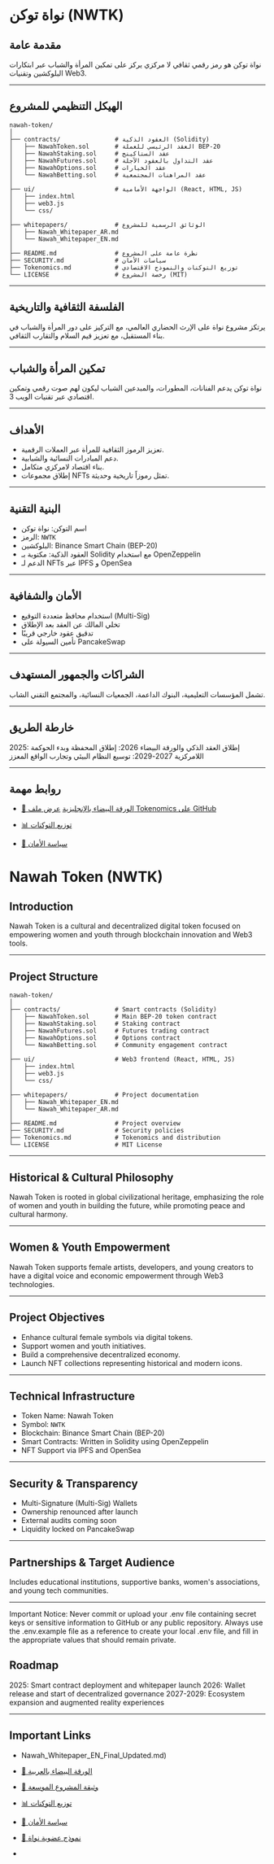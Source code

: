 

# نواة توكن (NWTK)

## مقدمة عامة

نواة توكن هو رمز رقمي ثقافي لا مركزي يركز على تمكين المرأة والشباب عبر ابتكارات البلوكشين وتقنيات  Web3.

---

## الهيكل التنظيمي للمشروع

```plaintext
nawah-token/
│
├── contracts/               # العقود الذكية (Solidity)
│   ├── NawahToken.sol       # العقد الرئيسي للعملة BEP-20
│   ├── NawahStaking.sol     # عقد الستاكينج
│   ├── NawahFutures.sol     # عقد التداول بالعقود الآجلة
│   ├── NawahOptions.sol     # عقد الخيارات
│   └── NawahBetting.sol     # عقد المراهنات المجتمعية
│
├── ui/                      # الواجهة الأمامية (React, HTML, JS)
│   ├── index.html
│   ├── web3.js
│   └── css/
│
├── whitepapers/             # الوثائق الرسمية للمشروع
│   ├── Nawah_Whitepaper_AR.md
│   └── Nawah_Whitepaper_EN.md
│
├── README.md                # نظرة عامة على المشروع
├── SECURITY.md              # سياسات الأمان
├── Tokenomics.md            # توزيع التوكنات والنموذج الاقتصادي
└── LICENSE                  # رخصة المشروع (MIT)
````

---

## الفلسفة الثقافية والتاريخية

يرتكز مشروع نواة على الإرث الحضاري العالمي، مع التركيز على دور المرأة والشباب في بناء المستقبل، مع تعزيز قيم السلام والتقارب الثقافي.

---

## تمكين المرأة والشباب

نواة توكن يدعم الفنانات، المطورات، والمبدعين الشباب ليكون لهم صوت رقمي وتمكين اقتصادي عبر تقنيات الويب 3.

---

## الأهداف

* تعزيز الرموز الثقافية للمرأة عبر العملات الرقمية.
* دعم المبادرات النسائية والشبابية.
* بناء اقتصاد لامركزي متكامل.
* إطلاق مجموعات NFTs تمثل رموزاً تاريخية وحديثة.

---

## البنية التقنية

* اسم التوكن: نواة توكن
* الرمز: `NWTK`
* البلوكشين: Binance Smart Chain (BEP-20)
* العقود الذكية: مكتوبة بـ Solidity مع استخدام OpenZeppelin
* الدعم لـ NFTs عبر IPFS و OpenSea

---

## الأمان والشفافية

* استخدام محافظ متعددة التوقيع (Multi-Sig)
* تخلي المالك عن العقد بعد الإطلاق
* تدقيق عقود خارجي قريبًا
* تأمين السيولة على PancakeSwap

---

## الشراكات والجمهور المستهدف

تشمل المؤسسات التعليمية، البنوك الداعمة، الجمعيات النسائية، والمجتمع التقني الشاب.

---

## خارطة الطريق

2025: إطلاق العقد الذكي والورقة البيضاء
2026: إطلاق المحفظة وبدء الحوكمة اللامركزية
2027-2029: توسيع النظام البيئي وتجارب الواقع المعزز

---

## روابط مهمة

- [📘 الورقة البيضاء بالإنجليزية](./whitepapers/Nawah_Whitepaper_EN_Final_Updated.md)
[عرض ملف Tokenomics على GitHub](https://github.com/nawahtkui/nawah-token-ui/blob/70d3140f65e7fc5413941ab21b23cc8836291f40/Tokenomics)

- [📊 توزيع التوكنات](./Tokenomics.md)
- [🔐 سياسة الأمان](./SECURITY.md)


# Nawah Token (NWTK)

## Introduction

Nawah Token is a cultural and decentralized digital token focused on empowering women and youth through blockchain innovation and Web3 tools.

---

## Project Structure

```plaintext
nawah-token/
│
├── contracts/               # Smart contracts (Solidity)
│   ├── NawahToken.sol       # Main BEP-20 token contract
│   ├── NawahStaking.sol     # Staking contract
│   ├── NawahFutures.sol     # Futures trading contract
│   ├── NawahOptions.sol     # Options contract
│   └── NawahBetting.sol     # Community engagement contract
│
├── ui/                      # Web3 frontend (React, HTML, JS)
│   ├── index.html
│   ├── web3.js
│   └── css/
│
├── whitepapers/             # Project documentation
│   ├── Nawah_Whitepaper_EN.md
│   └── Nawah_Whitepaper_AR.md
│
├── README.md                # Project overview
├── SECURITY.md              # Security policies
├── Tokenomics.md            # Tokenomics and distribution
└── LICENSE                  # MIT License
```

---

## Historical & Cultural Philosophy

Nawah Token is rooted in global civilizational heritage, emphasizing the role of women and youth in building the future, while promoting peace and cultural harmony.

---

## Women & Youth Empowerment

Nawah Token supports female artists, developers, and young creators to have a digital voice and economic empowerment through Web3 technologies.

---

## Project Objectives

* Enhance cultural female symbols via digital tokens.
* Support women and youth initiatives.
* Build a comprehensive decentralized economy.
* Launch NFT collections representing historical and modern icons.

---

## Technical Infrastructure

* Token Name: Nawah Token
* Symbol: `NWTK`
* Blockchain: Binance Smart Chain (BEP-20)
* Smart Contracts: Written in Solidity using OpenZeppelin
* NFT Support via IPFS and OpenSea

---

## Security & Transparency

* Multi-Signature (Multi-Sig) Wallets
* Ownership renounced after launch
* External audits coming soon
* Liquidity locked on PancakeSwap

---

## Partnerships & Target Audience

Includes educational institutions, supportive banks, women's associations, and young tech communities.

---

Important Notice:
Never commit or upload your .env file containing secret keys or sensitive information to GitHub or any public repository.
Always use the .env.example file as a reference to create your local .env file, and fill in the appropriate values that should remain private.

## Roadmap

2025: Smart contract deployment and whitepaper launch
2026: Wallet release and start of decentralized governance
2027-2029: Ecosystem expansion and augmented reality experiences

---

## Important Links

- Nawah_Whitepaper_EN_Final_Updated.md)
- [📙 الورقة البيضاء بالعربية](./whitepapers/Nawah_Whitepaper_AR.md)
- [📜 وثيقة المشروع الموسعة](./docs/Nawah_Project_Overview_AR.md)
- [📊 توزيع التوكنات](./Tokenomics.md)
- [🔐 سياسة الأمان](./SECURITY.md)

- [📄 نموذج عضوية نواة](https://github.com/nawahtkui/nawah-token-ui/blob/main/nawah_membership_form.json)


-
